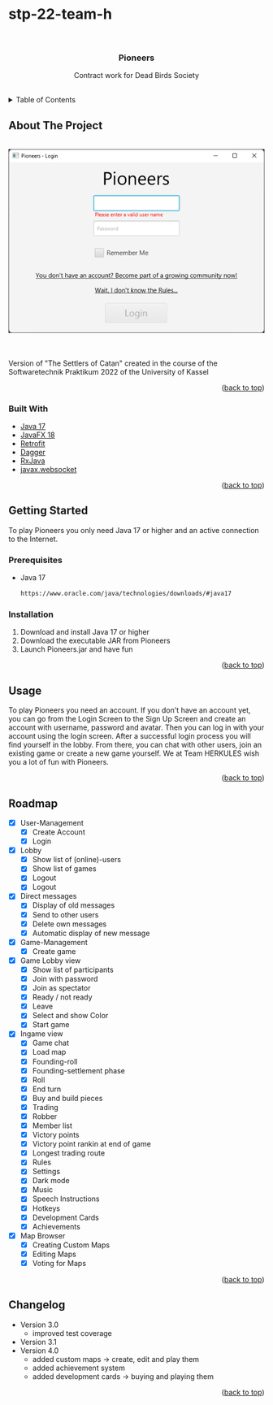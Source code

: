 # stp-22-team-h

<div id="top"></div>

<br>
<h3 style="text-align: center;">Pioneers</h3>
<div style="text-align: center;">
  <p style="text-align: center;">
    Contract work for Dead Birds Society
  </p>
</div>
<br>

<!-- TABLE OF CONTENTS -->
<details>
  <summary>Table of Contents</summary>
  <ol>
    <li>
      <a href="#about-the-project">About The Project</a>
      <ul>
        <li><a href="#built-with">Built With</a></li>
      </ul>
    </li>
    <li>
      <a href="#getting-started">Getting Started</a>
      <ul>
        <li><a href="#prerequisites">Prerequisites</a></li>
        <li><a href="#installation">Installation</a></li>
      </ul>
    </li>
    <li><a href="#usage">Usage</a></li>
    <li><a href="#roadmap">Roadmap</a></li>
    <li><a href="#changelog">Changelog</a></li>
  </ol>
</details>


<!-- ABOUT THE PROJECT -->
<div id="about-the-project"></div>

## About The Project
<br>

<div style="text-align: center;">
  <a href="https://github.com/sekassel/stp-22-team-h">
    <img src="images/pioneers.png" alt="Image of the LoginScreen">
  </a>
</div>

<br><br>
Version of "The Settlers of Catan" created in the course of the Softwaretechnik Praktikum 2022 of the University of Kassel

<p style="text-align: right;">(<a href="#top">back to top</a>)</p>

<div id="built-with"></div>

### Built With

* [Java 17](https://www.oracle.com/java/)
* [JavaFX 18](https://openjfx.io/)
* [Retrofit](https://square.github.io/retrofit/)
* [Dagger](https://dagger.dev/)
* [RxJava](https://reactivex.io/)
* [javax.websocket](https://frontbackend.com/maven/artifact/javax.websocket)

<p style="text-align: right;">(<a href="#top">back to top</a>)</p>

<!-- GETTING STARTED -->
<div id="getting-started"></div>

## Getting Started

To play Pioneers you only need Java 17 or higher and an active connection to the Internet.

<div id="prerequisites"></div>

### Prerequisites

* Java 17
  ```sh
  https://www.oracle.com/java/technologies/downloads/#java17
  ```

<div id="installation"></div>

### Installation

1. Download and install Java 17 or higher
2. Download the executable JAR from Pioneers
3. Launch Pioneers.jar and have fun

<p style="text-align: right;">(<a href="#top">back to top</a>)</p>

<div id="usage"></div>

<!-- USAGE EXAMPLES -->
## Usage

To play Pioneers you need an account. If you don't have an account yet, you can go from the Login Screen to the Sign Up Screen and create an account with username, password and avatar. Then you can log in with your account using the login screen. After a successful login process you will find yourself in the lobby. From there, you can chat with other users, join an existing game or create a new game yourself. We at Team HERKULES wish you a lot of fun with Pioneers.

<p style="text-align: right;">(<a href="#top">back to top</a>)</p>


<div id="roadmap"></div>
<!-- ROADMAP -->

## Roadmap

- [X] User-Management
  - [X] Create Account
  - [X] Login
- [X] Lobby
  - [X] Show list of (online)-users
  - [X] Show list of games
  - [X] Logout
  - [X] Logout
- [X] Direct messages
  - [X] Display of old messages
  - [X] Send to other users
  - [X] Delete own messages
  - [X] Automatic display of new message
- [X] Game-Management
  - [X] Create game
- [X] Game Lobby view
  - [X] Show list of participants
  - [X] Join with password
  - [X] Join as spectator
  - [X] Ready / not ready
  - [X] Leave
  - [X] Select and show Color
  - [X] Start game
- [X] Ingame view
  - [X] Game chat
  - [X] Load map
  - [X] Founding-roll
  - [X] Founding-settlement phase
  - [X] Roll
  - [X] End turn
  - [X] Buy and build pieces
  - [X] Trading
  - [X] Robber
  - [X] Member list
  - [X] Victory points
  - [X] Victory point rankin at end of game
  - [X] Longest trading route
  - [X] Rules
  - [X] Settings
  - [X] Dark mode
  - [X] Music
  - [X] Speech Instructions
  - [X] Hotkeys
  - [X] Development Cards
  - [X] Achievements
- [X] Map Browser
  - [X] Creating Custom Maps
  - [X] Editing Maps
  - [X] Voting for Maps

<p style="text-align: right;">(<a href="#top">back to top</a>)</p>


<div id="changelog"></div>
<!-- CHANGELOG -->

## Changelog

- Version 3.0
  - improved test coverage
- Version 3.1
- Version 4.0
  - added custom maps -> create, edit and play them
  - added achievement system
  - added development cards -> buying and playing them

<p style="text-align: right;">(<a href="#top">back to top</a>)</p>



<!-- MARKDOWN LINKS & IMAGES -->
<!-- https://www.markdownguide.org/basic-syntax/#reference-style-links -->
[contributors-shield]: https://img.shields.io/github/contributors/sekassel/stp-22-team-h.svg?style=for-the-badge
[contributors-url]: https://github.com/sekassel/stp-22-team-h/graphs/contributors
[product-screenshot]: images/pioneers.png
